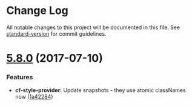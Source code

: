 # Change Log

All notable changes to this project will be documented in this file.
See [standard-version](https://github.com/conventional-changelog/standard-version) for commit guidelines.

<a name="5.8.0"></a>
# [5.8.0](https://github.com/koddsson/cf-ui/compare/cf-component-button@5.7.7...cf-component-button@5.8.0) (2017-07-10)


### Features

* **cf-style-provider:** Update snapshots - they use atomic classNames now ([1a42284](https://github.com/koddsson/cf-ui/commit/1a42284))
